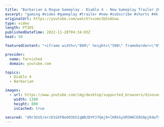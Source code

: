 ```yaml
---
title: "Barbarian & Rogue Gameplay - Diablo 4 - New Gameplay Trailer 2023 4K 60 FPS"
excerpt: "gaming #video #gameplay #trailer #new #subscribe #shorts #4k Please leave a Like & Subscribe, it helps the channel grow!"
originalUrl: https://youtube.com/watch?v=omv3b5x6Guw
type: video
length: PT38S
publishedDateTime: 2022-11-28T04:34:03Z
heat: 50

featuredContent: "<iframe width=\"800\" height=\"500\" frameborder=\"0\" src=\"https://www.youtube.com/embed/omv3b5x6Guw\" allow=\"accelerometer; autoplay; encrypted-media; gyroscope; picture-in-picture\" allowfullscreen></iframe>"

provider:
  name: Tarnished
  domain: youtube.com

topics:
  - Diablo 4
  - Barbarian

images:
  - url: https://www.youtube.com/img/desktop/supported_browsers/dinosaur.png
    width: 1200
    height: 800
    isCached: true

secured: "d9r3GVX/ercD1GXFBoO93b5IqWBJDYPJ7Qmj9+lKRkSySM3HNlERG9pjKdwTSTCF7i1gpPBfhsrI0QdvFCvUVTuuTmg/Adgsji8V7TldusKOgeOCJP7XpxM9tZpTQRHuaGa6/tgvsYoCW2O5G6EPFrYYrNbBQBAbuRC6SA4TC6OYgYW7r9N4o1n+cNhF2lj1HOoAb4+jfR0qUrTVnULrbntfsFgJ9wrAGkpWfPDOy3IuMRpQN1XBFZ2Z/fGllrYO9917eO3E0QilK1e5iaM+RN32kAtydfIqfjZrK6l5IVzCKnBRhHgS8nGvniGt9fMbiN7sEBj8Z5lCtsu+HnBFkZdnSAYnuwslMqnE4z9gbdJdYSoLs0TYZQgo6/3afCq9WgTeWkkhT5+iZzeCuwdLY2v9N4PhE7zeM6AlmRLgRt4=;9u3yFFtDY1QsuBiJ630KtA=="
---
```


